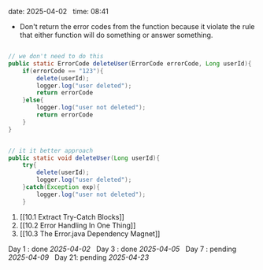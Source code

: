 date: 2025-04-02  
time: 08:41  

  - Don't return the error codes from the function because it violate the rule that either function will do something or answer something.

```java

// we don't need to do this
public static ErrorCode deleteUser(ErrorCode errorCode, Long userId){
	if(errorCode == "123"){
		delete(userId);
		logger.log("user deleted");
		return errorCode
	}else{
		logger.log("user not deleted");
		return errorCode
	}
} 
```

```java

// it it better approach
public static void deleteUser(Long userId){
	try{
		delete(userId);
		logger.log("user deleted");
	}catch(Exception exp){
		logger.log("user not deleted");
	}
```

1. [[10.1 Extract Try-Catch Blocks]]
2. [[10.2 Error Handling In One Thing]]
3. [[10.3 The Error.java Dependency Magnet]]

Day 1 : done *2025-04-02*  
Day 3 : done *2025-04-05*  
Day 7 : pending *2025-04-09*  
Day 21: pending *2025-04-23*